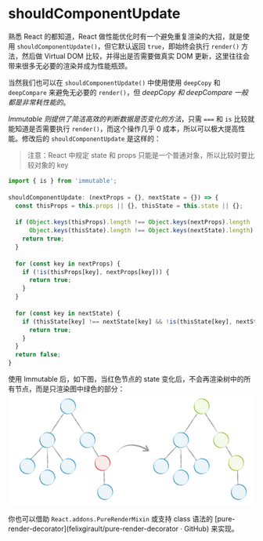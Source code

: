# shouldComponentUpdate

熟悉 React 的都知道，React 做性能优化时有一个避免重复渲染的大招，就是使用 `shouldComponentUpdate()`，但它默认返回 `true`，即始终会执行 `render()` 方法，然后做 Virtual DOM 比较，并得出是否需要做真实 DOM 更新，这里往往会带来很多无必要的渲染并成为性能瓶颈。

当然我们也可以在 `shouldComponentUpdate()` 中使用使用 `deepCopy` 和 `deepCompare` 来避免无必要的 `render()`，但 *deepCopy 和 deepCompare 一般都是非常耗性能的*。

*Immutable 则提供了简洁高效的判断数据是否变化的方法*，只需 `===` 和 `is` 比较就能知道是否需要执行 `render()`，而这个操作几乎 0 成本，所以可以极大提高性能。修改后的 `shouldComponentUpdate` 是这样的：
> 注意：React 中规定 state 和 props 只能是一个普通对象，所以比较时要比较对象的 key

```javascript
import { is } from 'immutable';

shouldComponentUpdate: (nextProps = {}, nextState = {}) => {
  const thisProps = this.props || {}, thisState = this.state || {};

  if (Object.keys(thisProps).length !== Object.keys(nextProps).length ||
      Object.keys(thisState).length !== Object.keys(nextState).length) {
    return true;
  }

  for (const key in nextProps) {
    if (!is(thisProps[key], nextProps[key])) {
      return true;
    }
  }

  for (const key in nextState) {
    if (thisState[key] !== nextState[key] && !is(thisState[key], nextState[key])) {
      return true;
    }
  }
  return false;
}
```

使用 Immutable 后，如下图，当红色节点的 state 变化后，不会再渲染树中的所有节点，而是只渲染图中绿色的部分：
![img](./images/demo2.png)

你也可以借助 `React.addons.PureRenderMixin` 或支持 class 语法的 [pure-render-decorator](felixgirault/pure-render-decorator · GitHub) 来实现。